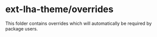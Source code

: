 # ext-lha-theme/overrides

This folder contains overrides which will automatically be required by package users.
